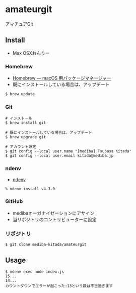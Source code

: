 amateurgit
====

アマチュアGit

## Install

- Max OSXおんりー

### Homebrew

- [Homebrew — macOS 用パッケージマネージャー](https://brew.sh/index_ja.html)
- 既にインストールしている場合は、アップデート

```zsh
$ brew update
```

### Git

```
# インストール
$ brew install git

# 既にインストールしている場合は、アップデート
$ brew upgrade git

# アカウント設定
$ git config --local user.name "[mediba] Tsubasa Kitada"
$ git config --local user.email kitada@mediba.jp
```

### ndenv

- [ndenv](https://github.com/riywo/ndenv)

```
% ndenv install v4.3.0
```

### GitHub

- medibaオーガナイゼーションにアサイン
- 当リポジトリのコントリビューターに設定

### リポジトリ

```
$ git clone mediba-kitada/amateurgit
```

## Usage

```
$ ndenv exec node index.js
15...
14...
カウントダウンでエラーが起こった:13という数は不吉過ぎます
```
